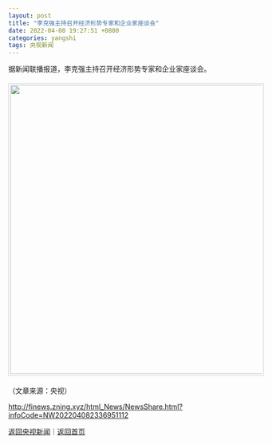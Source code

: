 ```yaml
---
layout: post
title: "李克强主持召开经济形势专家和企业家座谈会"
date: 2022-04-08 19:27:51 +0800
categories: yangshi
tags: 央视新闻
---
```

<p>据新闻联播报道，李克强主持召开经济形势专家和企业家座谈会。</p>
 <center><img src="https://dfscdn.dfcfw.com/download/D25545787212411167725_w942h525.jpg" width="580" emheight="323" style="border:#d1d1d1 1px solid;padding:3px;margin:5px 0;" /></center><p class="em_media">（文章来源：央视）</p>

<http://finews.zning.xyz/html_News/NewsShare.html?infoCode=NW202204082336951112>

[返回央视新闻](//finews.withounder.com/category/yangshi.html)｜[返回首页](//finews.withounder.com/)